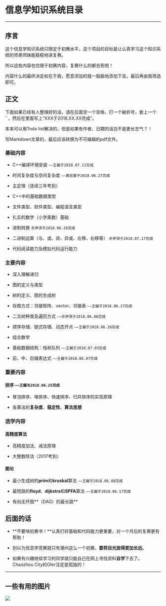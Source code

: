 # 信息学知识系统目录

---

## 序言

这个信息学知识系统只限定于初赛水平，这个项目的目标是让认真学习这个知识系统的师弟师妹能稳稳地进复赛。

所以这些内容也仅限于初赛内容，复赛什么的都去死吧！

内容什么的最终决定权在于我，愿意添加的就一股脑地添加下去，最后再由我筛选即可。

## 正文

下面如果已经有人整理好的话，请在后面空一个空格，打一个破折号，套上一个``，然后在里面写上“XXX于2018.XX.XX完成”。

本来可以用Todo list解决的，但是如果有作者、日期的话岂不是更长志气？！

写Markdown文章的，最后应该转换为不可编辑的pdf文件。

### 基础内容

- C++编译环境安装 `——王樾于2018.07.11完成`

- 时间复杂度与空间复杂度 `——黄宏基于2018.06.27完成`

- 主定理（连续三年考到）

- C++中的基础数据类型

- 文件类型、软件类型、编程语言类型

- 扎实的数学（小学奥数）基础

- 进制转换 `佘伊淇于2018.06.26完成`

- 二进制运算（与、或、非、异或、左移、右移等） `佘伊淇于2018.07.17完成`

- 代码阅读能力及模拟代码运行能力

### 主要内容

- 深入理解递归

- 图的定义与类型

- 树的定义、图的生成树

- 存图方式：邻接矩阵、vector、邻接表 `——王樾于2018.06.17完成`

- 二叉树种类及遍历方式 `——佘伊淇于2018.06.06完成`

- 顺序存储、链式存储、动态开点 `——王樾于2018.06.26完成`

- 组合数学

- 基础数据结构：栈和队列 `——王樾于2018.07.03完成`

- 前、中、后缀表达式 `——王樾于2018.06.07完成`

### 重要内容

#### 排序 `——王樾与2018.06.25完成`

- 冒泡排序、堆排序、快速排序、归并排序的实现原理

- 各算法的**复杂度**、**稳定性**、**算法思想**

### 选学内容

#### 高精度算法

- 高精度加法、减法原理

- 大整数除法（2017考到）

#### 图论

- 最小生成树的**prim**和**kruskal**算法 `——王樾于2018.06.08完成`

- 最短路的**floyd**、**dijkstra**和**SPFA**算法 `——王樾于2018.06.17完成`

- 有向无环图**（DAG）的最长路**

## 后面的话

- **不要啃初赛书！**认真打好基础和代码能力更重要，对一个月后的复赛更有帮助！

- 别以为信息学竞赛就只有潮州这么一个初赛，**要将目光放得更加长远**。

- 如果有兴趣继续学习的同学就只能自己在网上寻找资料**自学**下去了。Chaozhou City的OIer注定是孤独的！

---

## 一些有用的图片

![][1]

  [1]: https://oierslife.files.wordpress.com/2017/10/acrord32_2017-10-08_21-38-10.png
